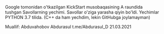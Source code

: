 Google tomonidan o'tkazilgan KickStart musobaqasining A raundida tushgan Savollarning yechimi.
Savollar o'ziga yarasha qiyin bo'ldi.
Yechimlar PYTHON 3.7 tilida. (C++ da ham yechdim, lekin GitHubga joylamayman)


Muallif: Abduvahobov Abdurasul  t.me/Abdurasul_D
21.03.2021
